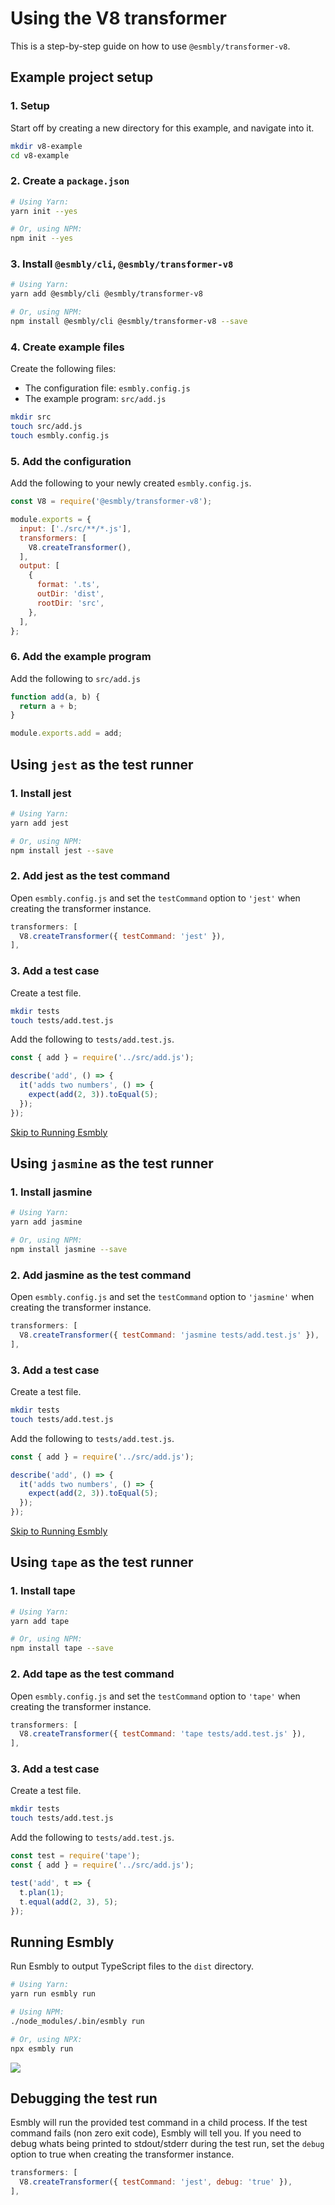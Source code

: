# Using the V8 transformer
This is a step-by-step guide on how to use `@esmbly/transformer-v8`.

## Example project setup
### 1. Setup
Start off by creating a new directory for this example, and navigate into it.
```sh
mkdir v8-example
cd v8-example
```

### 2. Create a `package.json`
```sh
# Using Yarn:
yarn init --yes

# Or, using NPM:
npm init --yes
```

### 3. Install `@esmbly/cli`, `@esmbly/transformer-v8`
```sh
# Using Yarn:
yarn add @esmbly/cli @esmbly/transformer-v8

# Or, using NPM:
npm install @esmbly/cli @esmbly/transformer-v8 --save
```

### 4. Create example files
Create the following files:
- The configuration file: `esmbly.config.js`
- The example program: `src/add.js`
```sh
mkdir src
touch src/add.js
touch esmbly.config.js
```

### 5. Add the configuration
Add the following to your newly created `esmbly.config.js`.
```js
const V8 = require('@esmbly/transformer-v8');

module.exports = {
  input: ['./src/**/*.js'],
  transformers: [
    V8.createTransformer(),
  ],
  output: [
    {
      format: '.ts',
      outDir: 'dist',
      rootDir: 'src',
    },
  ],
};
```

### 6. Add the example program
Add the following to `src/add.js`
```js
function add(a, b) {
  return a + b;
}

module.exports.add = add;
```

## Using `jest` as the test runner
### 1. Install jest
```sh
# Using Yarn:
yarn add jest

# Or, using NPM:
npm install jest --save
```

### 2. Add jest as the test command
Open `esmbly.config.js` and set the `testCommand` option to `'jest'` when creating the transformer instance.
```js
transformers: [
  V8.createTransformer({ testCommand: 'jest' }),
],
```

### 3. Add a test case
Create a test file.
```sh
mkdir tests
touch tests/add.test.js
```
Add the following to `tests/add.test.js`.
```js
const { add } = require('../src/add.js');

describe('add', () => {
  it('adds two numbers', () => {
    expect(add(2, 3)).toEqual(5);
  });
});
```
[Skip to Running Esmbly](#running-esmbly)

## Using `jasmine` as the test runner
### 1. Install jasmine
```sh
# Using Yarn:
yarn add jasmine

# Or, using NPM:
npm install jasmine --save
```

### 2. Add jasmine as the test command
Open `esmbly.config.js` and set the `testCommand` option to `'jasmine'` when creating the transformer instance.
```js
transformers: [
  V8.createTransformer({ testCommand: 'jasmine tests/add.test.js' }),
],
```

### 3. Add a test case
Create a test file.
```sh
mkdir tests
touch tests/add.test.js
```
Add the following to `tests/add.test.js`.
```js
const { add } = require('../src/add.js');

describe('add', () => {
  it('adds two numbers', () => {
    expect(add(2, 3)).toEqual(5);
  });
});
```

[Skip to Running Esmbly](#running-esmbly)

## Using `tape` as the test runner
### 1. Install tape
```sh
# Using Yarn:
yarn add tape

# Or, using NPM:
npm install tape --save
```

### 2. Add tape as the test command
Open `esmbly.config.js` and set the `testCommand` option to `'tape'` when creating the transformer instance.
```js
transformers: [
  V8.createTransformer({ testCommand: 'tape tests/add.test.js' }),
],
```

### 3. Add a test case
Create a test file.
```sh
mkdir tests
touch tests/add.test.js
```
Add the following to `tests/add.test.js`.
```js
const test = require('tape');
const { add } = require('../src/add.js');

test('add', t => {
  t.plan(1);
  t.equal(add(2, 3), 5);
});
```

## Running Esmbly
Run Esmbly to output TypeScript files to the `dist` directory.
```sh
# Using Yarn:
yarn run esmbly run

# Using NPM:
./node_modules/.bin/esmbly run

# Or, using NPX:
npx esmbly run
```
![](/.github/assets/run-v8.gif)


## Debugging the test run
Esmbly will run the provided test command in a child process. If the test command fails (non zero exit code), Esmbly will tell you. If you need to debug whats being printed to stdout/stderr during the test run, set the `debug` option to true when creating the transformer instance.
```js
transformers: [
  V8.createTransformer({ testCommand: 'jest', debug: 'true' }),
],
```
